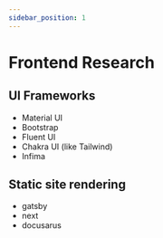```yaml
---
sidebar_position: 1
---
```


# Frontend Research

## UI Frameworks

- Material UI
- Bootstrap
- Fluent UI
- Chakra UI (like Tailwind)
- Infima

## Static site rendering

- gatsby
- next
- docusarus
